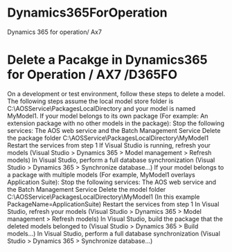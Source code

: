 # Dynamics365ForOperation
Dynamics 365 for operation/ Ax7

# Delete a Pacakge in Dynamics365 for Operation / AX7 /D365FO

On a development or test environment, follow these steps to delete a model.
The following steps assume the local model store folder is C:\AOSService\PackagesLocalDirectory and your model is named MyModel1.
If your model belongs to its own package (For example: An extension package with no other models in the package):
Stop the following services: The AOS web service and the Batch Management Service
Delete the package folder C:\AOSService\PackagesLocalDirectory\MyModel1
Restart the services from step 1
If Visual Studio is running, refresh your models (Visual Studio > Dynamics 365 > Model management > Refresh models)
In Visual Studio, perform a full database synchronization (Visual Studio > Dynamics 365 > Synchronize database...)
If your model belongs to a package with multiple models (For example, MyModel1 overlays Application Suite):
Stop the following services: The AOS web service and the Batch Management Service
Delete the model folder C:\AOSService\PackagesLocalDirectory<PackageName>\MyModel1 (In this example PackageName=ApplicationSuite)
Restart the services from step 1
In Visual Studio, refresh your models (Visual Studio > Dynamics 365 > Model management > Refresh models)
In Visual Studio, build the package that the deleted models belonged to (Visual Studio > Dynamics 365 > Build models...)
In Visual Studio, perform a full database synchronization (Visual Studio > Dynamics 365 > Synchronize database...)
